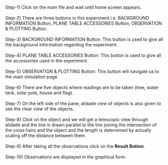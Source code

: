 
Step-1) Click on the main file and wait until home screen appears.<br><br>
Step-2) There are three buttons in this experiment i.e. BACKGROUND INFORMATION Button, PLANE TABLE ACCESSORIES Button, OBSERVATION & PLOTTING Button.<br><br>
Step-3) BACKGROUND INFORMATION Button: This button is used to give all the background information regarding the experiment.<br><br>
Step-4) PLANE TABLE ACCESSORIES Button: This button is used to give all the accessories used in the experiment.<br><br>
Step-5) OBSERVATION & PLOTTING Button: This button will navigate us to the main simulation page.<br><br>
Step-6) There are five objects where readings are to be taken (tree, water tank, solar pole, house and flag).<br><br>
Step-7) On the left side of the pane, alidade view of objects is also given to see the clear view of the objects.<br><br>
Step-8) Click on the object and we will get a telescopic view through alidade and the line is drawn parallel to the line joining the intersection of the cross hairs and the object and the length is determined by actually scaling off the distance between them. <br><br>
Step-9) After taking all the observations click on the <b>Result Button</b>.<br><br>
Step-10) Observations are displayed in the graphical form.<br><br>
